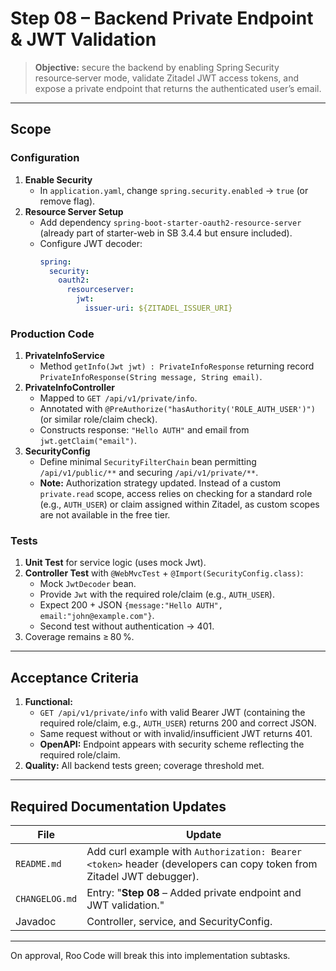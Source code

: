 # Step 08 – Backend Private Endpoint & JWT Validation

> **Objective:** secure the backend by enabling Spring Security resource‑server mode, validate Zitadel JWT access tokens, and expose a private endpoint that returns the authenticated user’s email.

---

## Scope

### Configuration

1. **Enable Security**
   - In `application.yaml`, change `spring.security.enabled` → `true` (or remove flag).
2. **Resource Server Setup**
   - Add dependency `spring-boot-starter-oauth2-resource-server` (already part of starter-web in SB 3.4.4 but ensure included).
   - Configure JWT decoder:
     ```yaml
     spring:
       security:
         oauth2:
           resourceserver:
             jwt:
               issuer-uri: ${ZITADEL_ISSUER_URI}
     ```

### Production Code

1. **PrivateInfoService**
   - Method `getInfo(Jwt jwt) : PrivateInfoResponse` returning record `PrivateInfoResponse(String message, String email)`.
2. **PrivateInfoController**
   - Mapped to `GET /api/v1/private/info`.
   - Annotated with `@PreAuthorize("hasAuthority('ROLE_AUTH_USER')")` (or similar role/claim check).
   - Constructs response: `"Hello AUTH"` and email from `jwt.getClaim("email")`.
3. **SecurityConfig**
   - Define minimal `SecurityFilterChain` bean permitting `/api/v1/public/**` and securing `/api/v1/private/**`.
   - **Note:** Authorization strategy updated. Instead of a custom `private.read` scope, access relies on checking for a standard role (e.g., `AUTH_USER`) or claim assigned within Zitadel, as custom scopes are not available in the free tier.

### Tests

1. **Unit Test** for service logic (uses mock Jwt).
2. **Controller Test** with `@WebMvcTest` + `@Import(SecurityConfig.class)`:
   - Mock `JwtDecoder` bean.
   - Provide `Jwt` with the required role/claim (e.g., `AUTH_USER`).
   - Expect 200 + JSON `{message:"Hello AUTH", email:"john@example.com"}`.
   - Second test without authentication → 401.
3. Coverage remains ≥ 80 %.

---

## Acceptance Criteria

1. **Functional:**
   - `GET /api/v1/private/info` with valid Bearer JWT (containing the required role/claim, e.g., `AUTH_USER`) returns 200 and correct JSON.
   - Same request without or with invalid/insufficient JWT returns 401.
   - **OpenAPI:** Endpoint appears with security scheme reflecting the required role/claim.
3. **Quality:** All backend tests green; coverage threshold met.

---

## Required Documentation Updates

| File           | Update                                                                                                              |
| -------------- | ------------------------------------------------------------------------------------------------------------------- |
| `README.md`    | Add curl example with `Authorization: Bearer <token>` header (developers can copy token from Zitadel JWT debugger). |
| `CHANGELOG.md` | Entry: "**Step 08** – Added private endpoint and JWT validation."                                                   |
| Javadoc        | Controller, service, and SecurityConfig.                                                                            |

---

On approval, Roo Code will break this into implementation subtasks.

